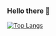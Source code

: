 ### Hello there 👋

[![Top Langs](https://github-readme-stats.vercel.app/api/top-langs/?username=FelippoDev&layout=compact)](https://github.com/FelippoDev/github-readme-stats)

<!--
**FelippoDev/FelippoDev** is a ✨ _special_ ✨ repository because its `README.md` (this file) appears on your GitHub profile.

Here are some ideas to get you started:

- 🔭 I’m currently working on ...
- 🌱 I’m currently learning ...
- 👯 I’m looking to collaborate on ...
- 🤔 I’m looking for help with ...
- 💬 Ask me about ...
- 📫 How to reach me: ...
- 😄 Pronouns: ...
- ⚡ Fun fact: ...
